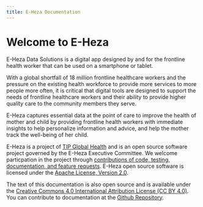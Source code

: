 ```yaml
---
title: E-Heza Documentation
---
```

# Welcome to E-Heza</h1>

E-Heza Data Solutions is a digital app designed by and for the frontline health worker that can be used on a smartphone or tablet.

With a global shortfall of 18 million frontline healthcare workers and the pressure on the existing health workforce to provide more services to more people more often, it is critical that digital tools are designed to support the needs of frontline healthcare workers and their ability to provide higher quality care to the community members they serve.

E-Heza captures essential data at the point of care to improve the health of mother and child by providing frontline health workers with immediate insights to help personalize information and advice, and help the mother track the well-being of her child.

E-Heza is a project of <a href="https://tipglobalhealth.org/">TIP Global Health</a> and is an open source software project governed by the E-Heza Executive Committee. We welcome particpation in the project through <a href="/contribute-eheza/">contributions of code, testing, documentation, and feature requests</a>. E-Heza open source software is licensed under the <a href="https://www.apache.org/licenses/LICENSE-2.0">Apache License, Version 2.0</a>.

The text of this documentation is also open source and is available under the <a href="https://creativecommons.org/licenses/by/4.0/">Creative Commons 4.0 International Attribution License (CC BY 4.0)</a>. You can contribute to documentation at the <a href="https://github.com/TIP-Global-Health/eheza-documentation">Github Repository</a>.
</p>
